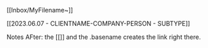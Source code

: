 [[Inbox/MyFilename~]] 
 
 
 [[2023.06.07 - CLIENTNAME-COMPANY-PERSON - SUBTYPE]]

Notes AFter: the [[]] and the .basename creates the link right there.